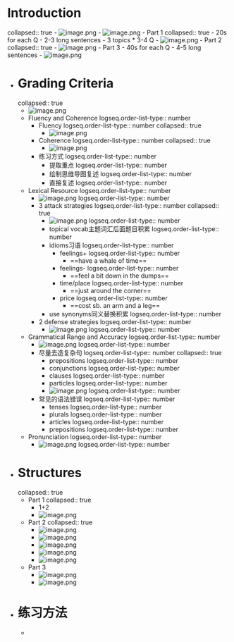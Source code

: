 # Introduction
collapsed:: true
	- ![image.png](../assets/image_1737083421826_0.png)
	- ![image.png](../assets/image_1737083500886_0.png)
	- Part 1
	  collapsed:: true
		- 20s for each Q
		- 2-3 long sentences
		- 3 topics * 3-4 Q
		- ![image.png](../assets/image_1737083604084_0.png)
	- Part 2
	  collapsed:: true
		- ![image.png](../assets/image_1737083782384_0.png)
	- Part 3
		- 40s for each Q
		- 4-5 long sentences
		- ![image.png](../assets/image_1737083923796_0.png)
- # Grading Criteria
  collapsed:: true
	- ![image.png](../assets/image_1737097414209_0.png)
	- Fluency and Coherence
	  logseq.order-list-type:: number
		- Fluency
		  logseq.order-list-type:: number
		  collapsed:: true
			- ![image.png](../assets/image_1737097972464_0.png)
		- Coherence
		  logseq.order-list-type:: number
		  collapsed:: true
			- ![image.png](../assets/image_1737098182986_0.png)
		- 练习方式
		  logseq.order-list-type:: number
			- 提取重点
			  logseq.order-list-type:: number
			- 绘制思维导图复述
			  logseq.order-list-type:: number
			- 直接复述
			  logseq.order-list-type:: number
	- Lexical Resource
	  logseq.order-list-type:: number
		- ![image.png](../assets/image_1737098471286_0.png)
		  logseq.order-list-type:: number
		- 3 attack strategies
		  logseq.order-list-type:: number
		  collapsed:: true
			- ![image.png](../assets/image_1737098865354_0.png)
			  logseq.order-list-type:: number
			- topical vocab主题词汇后面题目积累
			  logseq.order-list-type:: number
			- idioms习语
			  logseq.order-list-type:: number
				- feelings+
				  logseq.order-list-type:: number
					- ==have a whale of time==
				- feelings-
				  logseq.order-list-type:: number
					- ==feel a bit down in the dumps==
				- time/place
				  logseq.order-list-type:: number
					- ==just around the corner==
				- price
				  logseq.order-list-type:: number
					- ==cost sb. an arm and a leg==
			- use synonyms同义替换积累
			  logseq.order-list-type:: number
		- 2 defense strategies
		  logseq.order-list-type:: number
			- ![image.png](../assets/image_1737098940201_0.png)
			  logseq.order-list-type:: number
	- Grammatical Range and Accuracy
	  logseq.order-list-type:: number
		- ![image.png](../assets/image_1737098980537_0.png)
		  logseq.order-list-type:: number
		- 尽量去造复杂句
		  logseq.order-list-type:: number
		  collapsed:: true
			- prepositions
			  logseq.order-list-type:: number
			- conjunctions
			  logseq.order-list-type:: number
			- clauses
			  logseq.order-list-type:: number
			- particles
			  logseq.order-list-type:: number
			- ![image.png](../assets/image_1737099091021_0.png)
			  logseq.order-list-type:: number
		- 常见的语法错误
		  logseq.order-list-type:: number
			- tenses
			  logseq.order-list-type:: number
			- plurals
			  logseq.order-list-type:: number
			- articles
			  logseq.order-list-type:: number
			- prepositions
			  logseq.order-list-type:: number
	- Pronunciation
	  logseq.order-list-type:: number
		- ![image.png](../assets/image_1737099275512_0.png)
		  logseq.order-list-type:: number
- # Structures
  collapsed:: true
	- Part 1
	  collapsed:: true
		- 1+2
		- ![image.png](../assets/image_1737099540495_0.png)
	- Part 2
	  collapsed:: true
		- ![image.png](../assets/image_1737099571111_0.png)
		- ![image.png](../assets/image_1737099690320_0.png)
		- ![image.png](../assets/image_1737099699521_0.png)
		- ![image.png](../assets/image_1737099708770_0.png)
		- ![image.png](../assets/image_1737099718243_0.png)
	- Part 3
		- ![image.png](../assets/image_1737099772336_0.png)
		- ![image.png](../assets/image_1737099785791_0.png)
- # 练习方法
	-